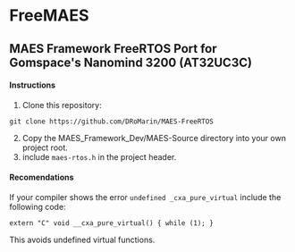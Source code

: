 # FreeMAES
## MAES Framework FreeRTOS Port for Gomspace's Nanomind 3200 (AT32UC3C)


#### Instructions

1. Clone this repository:
```
git clone https://github.com/DRoMarin/MAES-FreeRTOS
```
2. Copy the MAES_Framework_Dev/MAES-Source directory into your own project root.
3. include `maes-rtos.h` in the project header.



#### Recomendations
If your compiler shows the error `undefined _cxa_pure_virtual` include the following code:
```
extern "C" void __cxa_pure_virtual() { while (1); }
```
This avoids undefined virtual functions.
